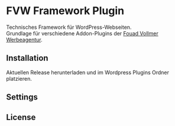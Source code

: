 # FVW Framework Plugin

Technisches Framework für WordPress-Webseiten.  
Grundlage für verschiedene Addon-Plugins der [Fouad Vollmer Werbeagentur](https://werbeagentur.fouadvollmer.de).

## Installation

Aktuellen Release herunterladen und im Wordpress Plugins Ordner platzieren.

## Settings

## License
